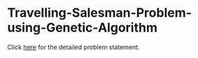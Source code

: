 # Travelling-Salesman-Problem-using-Genetic-Algorithm
Click [here]() for the detailed problem statement.
